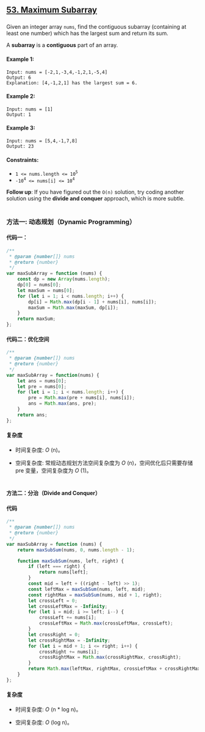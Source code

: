 ## [53. Maximum Subarray](https://leetcode.com/problems/maximum-subarray/)

###

Given an integer array `nums`, find the contiguous subarray (containing at least one number) which has the largest sum and return its sum.

A **subarray** is a **contiguous** part of an array.

#### Example 1:

```
Input: nums = [-2,1,-3,4,-1,2,1,-5,4]
Output: 6
Explanation: [4,-1,2,1] has the largest sum = 6.
```

#### Example 2:

```
Input: nums = [1]
Output: 1
```

#### Example 3:

```
Input: nums = [5,4,-1,7,8]
Output: 23
```

#### Constraints:

-   `1 <= nums.length <= 10`<sup>`5`</sup>
-   `-10`<sup>`4`</sup>` <= nums[i] <= 10`<sup>`4`</sup>

**Follow up**: If you have figured out the `O(n)` solution, try coding another solution using the **divide and conquer** approach, which is more subtle.

#

### 方法一: 动态规划（Dynamic Programming）

#### 代码一：

```JavaScript []
/**
 * @param {number[]} nums
 * @return {number}
 */
var maxSubArray = function (nums) {
    const dp = new Array(nums.length);
    dp[0] = nums[0];
    let maxSum = nums[0];
    for (let i = 1; i < nums.length; i++) {
        dp[i] = Math.max(dp[i - 1] + nums[i], nums[i]);
        maxSum = Math.max(maxSum, dp[i]);
    }
    return maxSum;
};
```

#### 代码二：优化空间

```JavaScript []
/**
 * @param {number[]} nums
 * @return {number}
 */
var maxSubArray = function(nums) {
    let ans = nums[0];
    let pre = nums[0];
    for (let i = 1; i < nums.length; i++) {
        pre = Math.max(pre + nums[i], nums[i]);
        ans = Math.max(ans, pre);
    }
    return ans;
};
```

#### 复杂度

-   时间复杂度: _O_ (n)。

-   空间复杂度: 常规动态规划方法空间复杂度为 _O_ (n)，空间优化后只需要存储 pre 变量，空间复杂度为 _O_ (1)。

#

#### 方法二：分治（Divide and Conquer）

#### 代码

```JavaScript []
/**
 * @param {number[]} nums
 * @return {number}
 */
var maxSubArray = function (nums) {
    return maxSubSum(nums, 0, nums.length - 1);

    function maxSubSum(nums, left, right) {
        if (left === right) {
            return nums[left];
        }
        const mid = left + ((right - left) >> 1);
        const leftMax = maxSubSum(nums, left, mid);
        const rightMax = maxSubSum(nums, mid + 1, right);
        let crossLeft = 0;
        let crossLeftMax = -Infinity;
        for (let i = mid; i >= left; i--) {
            crossLeft += nums[i];
            crossLeftMax = Math.max(crossLeftMax, crossLeft);
        }
        let crossRight = 0;
        let crossRightMax = -Infinity;
        for (let i = mid + 1; i <= right; i++) {
            crossRight += nums[i];
            crossRightMax = Math.max(crossRightMax, crossRight);
        }
        return Math.max(leftMax, rightMax, crossLeftMax + crossRightMax);
    }
};
```

#### 复杂度

-   时间复杂度: _O_ (n \* log n)。

-   空间复杂度: _O_ (log n)。
